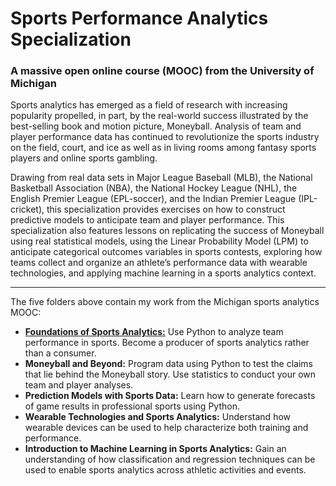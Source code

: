 # Sports Performance Analytics Specialization
### A massive open online course (MOOC) from the University of Michigan

Sports analytics has emerged as a field of research with increasing popularity propelled, in part, by the real-world success illustrated by the best-selling book and motion picture, Moneyball. Analysis of team and player performance data has continued to revolutionize the sports industry on the field, court, and ice as well as in living rooms among fantasy sports players and online sports gambling.

Drawing from real data sets in Major League Baseball (MLB), the National Basketball Association (NBA), the National Hockey League (NHL), the English Premier League (EPL-soccer), and the Indian Premier League (IPL-cricket), this specialization provides exercises on how to construct predictive models to anticipate team and player performance. This specialization also features lessons on replicating the success of Moneyball using real statistical models, using the Linear Probability Model (LPM) to anticipate categorical outcomes variables in sports contests, exploring how teams collect and organize an athlete’s performance data with wearable technologies, and applying machine learning in a sports analytics context.

---

The five folders above contain my work from the Michigan sports analytics MOOC:
- **[Foundations of Sports Analytics:](https://github.com/sknadler/umich-sports-analytics/tree/main/Foundations_of_Sports_Analytics)** Use Python to analyze team performance in sports. Become a producer of sports analytics rather than a consumer.
- **Moneyball and Beyond:** Program data using Python to test the claims that lie behind the Moneyball story. Use statistics to conduct your own team and player analyses.
- **Prediction Models with Sports Data:** Learn how to generate forecasts of game results in professional sports using Python.
- **Wearable Technologies and Sports Analytics:** Understand how wearable devices can be used to help characterize both training and performance.
- **Introduction to Machine Learning in Sports Analytics:** Gain an understanding of how classification and regression techniques can be used to enable sports analytics across athletic activities and events.
